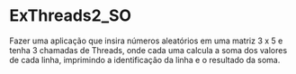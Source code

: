 # ExThreads2_SO
Fazer uma aplicação que insira números aleatórios em uma matriz 3 x 5 e tenha 3 chamadas de Threads, onde cada uma calcula a soma dos valores de cada linha, imprimindo a identificação da linha e o resultado da soma.
